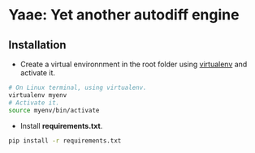 # Yaae: Yet another autodiff engine

## Installation

- Create a virtual environnment in the root folder using [virtualenv][virtualenv] and activate it.

```bash
# On Linux terminal, using virtualenv.
virtualenv myenv
# Activate it.
source myenv/bin/activate
```

- Install **requirements.txt**.

```bash
pip install -r requirements.txt
```

<!---
Variables with links.
-->

[virtualenv]: https://packaging.python.org/guides/installing-using-pip-and-virtual-environments/

[conda]: https://docs.conda.io/projects/conda/en/latest/user-guide/tasks/manage-environments.html
